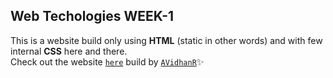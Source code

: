 ## Web Techologies WEEK-1
 This is a website build only using **HTML** (static in other words) and with few internal **CSS** here and there.\
 Check out the website [`here`](https://avidhanr.github.io/BookStore-W1/) build by [`AVidhanR`](https://linktr.ee/itsvidhanreddy)✨
